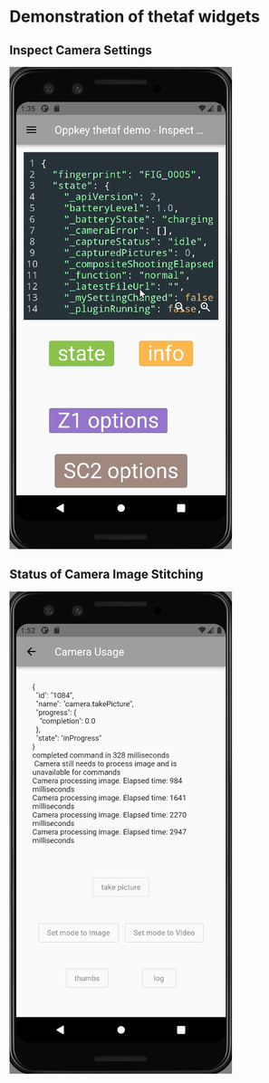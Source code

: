 # Demonstration of thetaf widgets

## Inspect Camera Settings

![button example](docs/images/options_listing_android.gif)

## Status of Camera Image Stitching

![image processing](docs/images/take_picture.gif)

